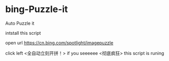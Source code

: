 # bing-Puzzle-it
Auto Puzzle it


intstall this script

open url https://cn.bing.com/spotlight/imagepuzzle

click left <全自动立刻开拼！>   if you seeeeee   <彻底疯狂>  this script is runing
